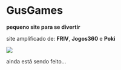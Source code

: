 # GusGames
**pequeno site para se divertir**

site amplificado de: **FRIV**, **Jogos360** e **Poki**

![](https://media1.tenor.com/m/2iBayblKJlsAAAAd/minecraft-minecraft-memes.gif)

ainda está sendo feito...






